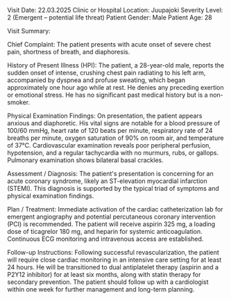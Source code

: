 Visit Date: 22.03.2025
Clinic or Hospital Location: Juupajoki
Severity Level: 2 (Emergent – potential life threat)
Patient Gender: Male
Patient Age: 28

Visit Summary:

Chief Complaint: The patient presents with acute onset of severe chest pain, shortness of breath, and diaphoresis.

History of Present Illness (HPI): The patient, a 28-year-old male, reports the sudden onset of intense, crushing chest pain radiating to his left arm, accompanied by dyspnea and profuse sweating, which began approximately one hour ago while at rest. He denies any preceding exertion or emotional stress. He has no significant past medical history but is a non-smoker.

Physical Examination Findings: On presentation, the patient appears anxious and diaphoretic. His vital signs are notable for a blood pressure of 100/60 mmHg, heart rate of 120 beats per minute, respiratory rate of 24 breaths per minute, oxygen saturation of 90% on room air, and temperature of 37°C. Cardiovascular examination reveals poor peripheral perfusion, hypotension, and a regular tachycardia with no murmurs, rubs, or gallops. Pulmonary examination shows bilateral basal crackles.

Assessment / Diagnosis: The patient's presentation is concerning for an acute coronary syndrome, likely an ST-elevation myocardial infarction (STEMI). This diagnosis is supported by the typical triad of symptoms and physical examination findings.

Plan / Treatment: Immediate activation of the cardiac catheterization lab for emergent angiography and potential percutaneous coronary intervention (PCI) is recommended. The patient will receive aspirin 325 mg, a loading dose of ticagrelor 180 mg, and heparin for systemic anticoagulation. Continuous ECG monitoring and intravenous access are established.

Follow-up Instructions: Following successful revascularization, the patient will require close cardiac monitoring in an intensive care setting for at least 24 hours. He will be transitioned to dual antiplatelet therapy (aspirin and a P2Y12 inhibitor) for at least six months, along with statin therapy for secondary prevention. The patient should follow up with a cardiologist within one week for further management and long-term planning.
